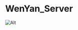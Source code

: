 # WenYan_Server
![Alt](https://repobeats.axiom.co/api/embed/2951c8c05597d125bedba32e2b2398beacbe5d10.svg "Repobeats analytics image")
